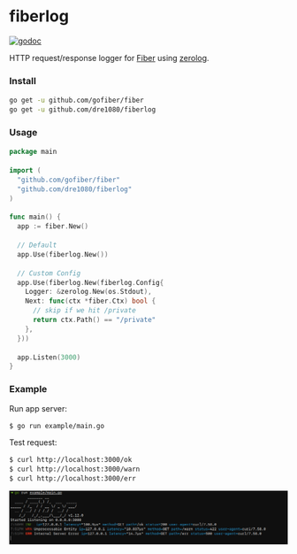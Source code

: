 # fiberlog

[![godoc](http://img.shields.io/badge/godoc-reference-blue.svg?style=flat)](https://pkg.go.dev/github.com/dre1080/fiberlog)

HTTP request/response logger for [Fiber](https://github.com/gofiber/fiber) using [zerolog](https://github.com/rs/zerolog).

### Install

```sh
go get -u github.com/gofiber/fiber
go get -u github.com/dre1080/fiberlog
```

### Usage

```go
package main

import (
  "github.com/gofiber/fiber"
  "github.com/dre1080/fiberlog"
)

func main() {
  app := fiber.New()

  // Default
  app.Use(fiberlog.New())

  // Custom Config
  app.Use(fiberlog.New(fiberlog.Config{
    Logger: &zerolog.New(os.Stdout),
    Next: func(ctx *fiber.Ctx) bool {
      // skip if we hit /private
      return ctx.Path() == "/private"
    },
  }))

  app.Listen(3000)
}
```

### Example

Run app server:

```sh
$ go run example/main.go
```

Test request:

```sh
$ curl http://localhost:3000/ok
$ curl http://localhost:3000/warn
$ curl http://localhost:3000/err
```

![screen](./example/screen.png)
